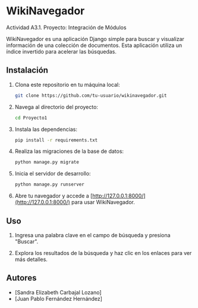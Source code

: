 # WikiNavegador
 Actividad A3.1. Proyecto: Integración de Módulos

WikiNavegador es una aplicación Django simple para buscar y visualizar información de una colección de documentos. Esta aplicación utiliza un índice invertido para acelerar las búsquedas.

## Instalación

1. Clona este repositorio en tu máquina local:

    ```bash
    git clone https://github.com/tu-usuario/wikinavegador.git
    ```

2. Navega al directorio del proyecto:

    ```bash
    cd Proyecto1
    ```

3. Instala las dependencias:

    ```bash
    pip install -r requirements.txt
    ```

4. Realiza las migraciones de la base de datos:

    ```bash
    python manage.py migrate
    ```

5. Inicia el servidor de desarrollo:

    ```bash
    python manage.py runserver
    ```

6. Abre tu navegador y accede a [http://127.0.0.1:8000/](http://127.0.0.1:8000/) para usar WikiNavegador.

## Uso

1. Ingresa una palabra clave en el campo de búsqueda y presiona "Buscar".

2. Explora los resultados de la búsqueda y haz clic en los enlaces para ver más detalles.


## Autores

- [Sandra Elizabeth Carbajal Lozano]
- [Juan Pablo Fernández Hernández]
